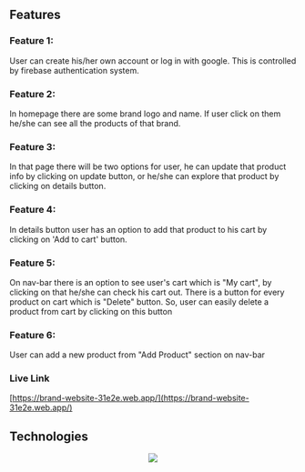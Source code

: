 ## Features

### Feature 1: 
User can create his/her own account or log in with google. This is controlled by firebase authentication system.  

### Feature 2:
In homepage there are some brand logo and name. If user click on them he/she can see all the products of that brand.

### Feature 3:
In that page there will be two options for user, he can update that product info by clicking on update button, or he/she can explore that product by clicking on details button.  

### Feature 4:
In details button user has an option to add that product to his cart by clicking on 'Add to cart' button.

### Feature 5:
On nav-bar there is an option to see user's cart which is "My cart", by clicking on that he/she can check his cart out. There is a button for every product on cart which is "Delete" button. So, user can easily delete a product from cart by clicking on this button

### Feature 6:
User can add a new product from "Add Product" section on nav-bar

### Live Link
[https://brand-website-31e2e.web.app/](https://brand-website-31e2e.web.app/)

## Technologies
<p align="center"> 
  <a href="https://skillicons.dev">
    <img src="https://skillicons.dev/icons?i=mongo,express,react,tailwind,firebase" />
  </a>
</p>


